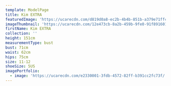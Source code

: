 ```yaml
---
template: ModelPage
title: Kim EXTRA
featuredImage: 'https://ucarecdn.com/d819d0a8-ec2b-4b4b-851b-a379e71ffc6e/'
imageThumbnail: 'https://ucarecdn.com/12e473cb-8a2b-459b-9fe0-91f891601964/'
firstName: Kim EXTRA
collection: ''
height: 151cm
measurementType: bust
bust: 71cm
waist: 62cm
hips: 75cm
size: 11-12
shoeSize: 5US
imagePortfolio:
  - image: 'https://ucarecdn.com/e2330001-3fdb-4572-82ff-b391cc2fc73f/'
---
```


